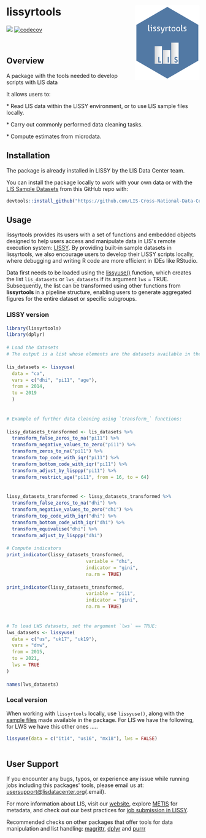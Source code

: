 # lissyrtools <a href="https://lis-cross-national-data-center.github.io/lissyrtools/"><img src="man/figures/lissyrtools_badge_classic.png" align="right" height="195" style="float:right; height:195px;"/></a>

<!-- badges: start -->

[![](https://img.shields.io/badge/devel%20version-0.1.2-blue.svg)](https://github.com/LIS-Cross-National-Data-Center/lissyrtools) [![codecov](https://codecov.io/gh/LIS-Cross-National-Data-Center/lissyrtools/graph/badge.svg?token=kd2zXPsfWz)](https://codecov.io/gh/LIS-Cross-National-Data-Center/lissyrtools)

<!-- badges: end -->

<br>

## Overview

A package with the tools needed to develop scripts with LIS data

It allows users to:

\* Read LIS data within the LISSY environment, or to use LIS sample files locally.

\* Carry out commonly performed data cleaning tasks.

\* Compute estimates from microdata.

## Installation

The package is already installed in LISSY by the LIS Data Center team.

You can install the package locally to work with your own data or with the [LIS Sample Datasets](https://www.lisdatacenter.org/resources/self-teaching/) from this GitHub repo with:

``` r
devtools::install_github("https://github.com/LIS-Cross-National-Data-Center/lissyrtools")
```

## Usage

lissyrtools provides its users with a set of functions and embedded objects designed to help users access and manipulate data in LIS's remote execution system: [LISSY](https://www.lisdatacenter.org/data-access/lissy/). By providing built-in sample datasets in lissyrtools, we also encourage users to develop their LISSY scripts locally, where debugging and writing R code are more efficient in IDEs like RStudio.

Data first needs to be loaded using the [lissyuse()](https://lis-cross-national-data-center.github.io/lissyrtools/reference/lissyuse.html) function, which creates the list `lis_datasets` or `lws_datasets` if its argument `lws` = TRUE. Subsequently, the list can be transformed using other functions from **lissyrtools** in a pipeline structure, enabling users to generate aggregated figures for the entire dataset or specific subgroups.

### LISSY version

``` r
library(lissyrtools)
library(dplyr)

# Load the datasets 
# The output is a list whose elements are the datasets available in the LIS database for the countries selected within the specified time frame. 

lis_datasets <- lissyuse(
  data = "ca", 
  vars = c("dhi", "pi11", "age"), 
  from = 2014, 
  to = 2019
  ) 


# Example of further data cleaning using `transform_` functions:

lissy_datasets_transformed <- lis_datasets %>%
  transform_false_zeros_to_na("pi11") %>%
  transform_negative_values_to_zero("pi11") %>%
  transform_zeros_to_na("pi11") %>%
  transform_top_code_with_iqr("pi11") %>%
  transform_bottom_code_with_iqr("pi11") %>%
  transform_adjust_by_lisppp("pi11") %>%
  transform_restrict_age("pi11", from = 16, to = 64)


lissy_datasets_transformed <- lissy_datasets_transformed %>%
  transform_false_zeros_to_na("dhi") %>%
  transform_negative_values_to_zero("dhi") %>%
  transform_top_code_with_iqr("dhi") %>%
  transform_bottom_code_with_iqr("dhi") %>%
  transform_equivalise("dhi") %>%
  transform_adjust_by_lisppp("dhi")

# Compute indicators
print_indicator(lissy_datasets_transformed,
                             variable = "dhi",
                             indicator = "gini",
                             na.rm = TRUE)
                             
print_indicator(lissy_datasets_transformed,
                             variable = "pi11",
                             indicator = "gini",
                             na.rm = TRUE)


# To load LWS datasets, set the argument `lws` == TRUE:
lws_datasets <- lissyuse(
  data = c("us", "uk17", "uk19"), 
  vars = "dnw", 
  from = 2015, 
  to = 2021,
  lws = TRUE
)

names(lws_datasets)
```

### Local version

When working with `lissyrtools` locally, use `lissyuse()`, along with the [sample files](https://www.lisdatacenter.org/resources/self-teaching/) made available in the package. For LIS we have the following, for LWS we have this other ones .....

``` r
lissyuse(data = c("it14", "us16", "mx18"), lws = FALSE)
                              
```

## User Support

If you encounter any bugs, typos, or experience any issue while running jobs including this packages' tools, please email us at: [usersupport\@lisdatacenter.org](mailto:usersupport@lisdatacenter.org){.email}.

For more information about LIS, visit our [website](https://www.lisdatacenter.org/), explore [METIS](https://www.lisdatacenter.org/frontend#/home) for metadata, and check out our best practices for [job submission in LISSY](https://www.lisdatacenter.org/data-access/lissy/syntax/).

Recommended checks on other packages that offer tools for data manipulation and list handling: [magrittr](https://magrittr.tidyverse.org/), [dplyr](https://dplyr.tidyverse.org/) and [purrr](https://purrr.tidyverse.org/)
